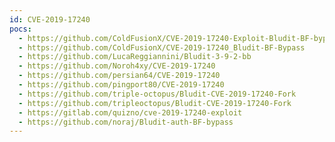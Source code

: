 ```yaml
---
id: CVE-2019-17240
pocs:
  - https://github.com/ColdFusionX/CVE-2019-17240-Exploit-Bludit-BF-bypass
  - https://github.com/ColdFusionX/CVE-2019-17240_Bludit-BF-Bypass
  - https://github.com/LucaReggiannini/Bludit-3-9-2-bb
  - https://github.com/Noroh4xy/CVE-2019-17240
  - https://github.com/persian64/CVE-2019-17240
  - https://github.com/pingport80/CVE-2019-17240
  - https://github.com/triple-octopus/Bludit-CVE-2019-17240-Fork
  - https://github.com/tripleoctopus/Bludit-CVE-2019-17240-Fork
  - https://gitlab.com/quizno/cve-2019-17240-exploit
  - https://github.com/noraj/Bludit-auth-BF-bypass
---
```

